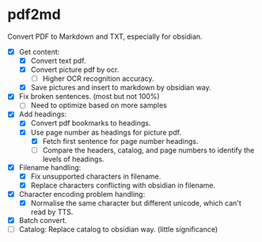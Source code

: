 # pdf2md

Convert PDF to Markdown and TXT, especially for obsidian.

- [x] Get content:
    - [x] Convert text pdf.
    - [x] Convert picture pdf by ocr.
        - [ ] Higher OCR recognition accuracy.
    - [x] Save pictures and insert to markdown by obsidian way.
- [x] Fix broken sentences. (most but not 100%)
    - [ ] Need to optimize based on more samples
- [x] Add headings:
    - [x] Convert pdf bookmarks to headings.
    - [x] Use page number as headings for picture pdf.
        - [x] Fetch first sentence for page number headings.
        - [ ] Compare the headers, catalog, and page numbers to identify the levels of headings.
- [x] Filename handling:
    - [x] Fix unsupported characters in filename.
    - [x] Replace characters conflicting with obsidian in filename.
- [x] Character encoding problem handling:
    - [x] Normalise the same character but different unicode, which can't read by TTS.
- [x] Batch convert.
- [ ] Catalog: Replace catalog to obsidian way. (little significance)
